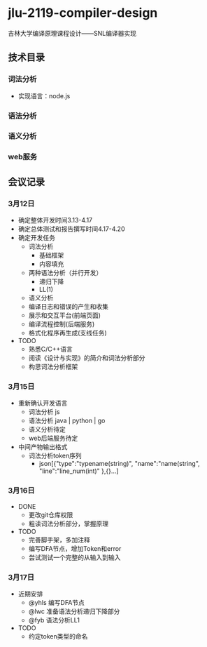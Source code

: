 # jlu-2119-compiler-design
吉林大学编译原理课程设计——SNL编译器实现

## 技术目录
### 词法分析
- 实现语言：node.js
### 语法分析
### 语义分析
### web服务

## 会议记录
### 3月12日
- 确定整体开发时间3.13-4.17
- 确定总体测试和报告撰写时间4.17-4.20
- 确定开发任务
  - 词法分析
    - 基础框架
    - 内容填充
  - 两种语法分析（并行开发）
    - 递归下降
    - LL(1)
  - 语义分析
  - 编译日志和错误的产生和收集
  - 展示和交互平台(前端页面)
  - 编译流程控制(后端服务)
  - 格式化程序再生成(支线任务)
- TODO
  - 熟悉C/C++语言
  - 阅读《设计与实现》的简介和词法分析部分
  - 构思词法分析框架

### 3月15日
- 重新确认开发语言
  - 词法分析 js
  - 语法分析 java | python | go
  - 语义分析待定
  - web后端服务待定
- 中间产物输出格式
  - 词法分析token序列
    - json[{"type":"typename(string)", "name":"name(string", "line":"line_num(int)" },{}...]

### 3月16日
- DONE
  - 更改git仓库权限
  - 粗读词法分析部分，掌握原理
- TODO
  - 完善脚手架，多加注释
  - 编写DFA节点，增加Token和error
  - 尝试测试一个完整的从输入到输入

### 3月17日
- 近期安排
  - @yhls  编写DFA节点 
  - @lwc 准备语法分析递归下降部分
  - @fyb 语法分析LL1
- TODO
  - 约定token类型的命名